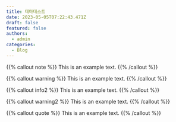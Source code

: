 ```yaml
---
title: 테마테스트
date: 2023-05-05T07:22:43.471Z
draft: false
featured: false
authors:
  - admin
categories:
  - Blog
---
```


{{% callout note %}}
This is an example text.
{{% /callout %}}

{{% callout warning %}}
This is an example text.
{{% /callout %}}

{{% callout info2 %}}
This is an example text.
{{% /callout %}}

{{% callout warning2 %}}
This is an example text.
{{% /callout %}}
  
{{% callout quote %}}
This is an example text.
{{% /callout %}}
  
